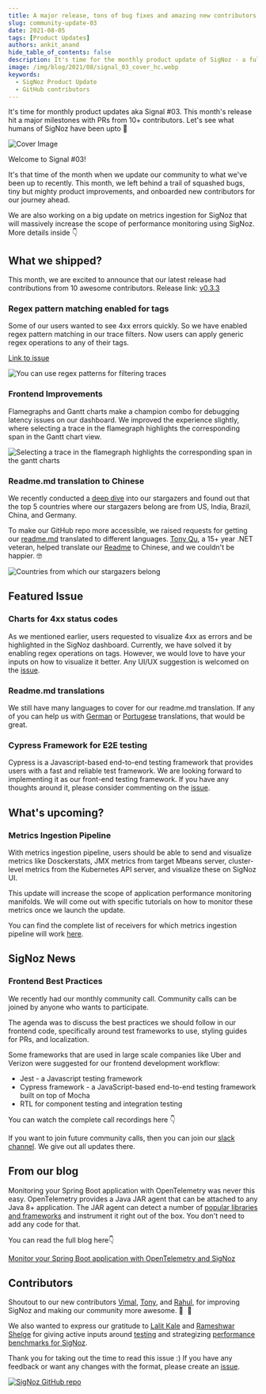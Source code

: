 ```yaml
---
title: A major release, tons of bug fixes and amazing new contributors - Signal 03
slug: community-update-03
date: 2021-08-05
tags: [Product Updates]
authors: ankit_anand
hide_table_of_contents: false
description: It's time for the monthly product update of SigNoz - a full-stack open-source and observability tool. Find out what we've been upto at SigNoz during July, 2021.
image: /img/blog/2021/08/signal_03_cover_hc.webp
keywords:
  - SigNoz Product Update
  - GitHub contributors
---
```


<head>
  <link rel="canonical" href="https://signoz.io/blog/community-update-03/"/>
</head>

It's time for monthly product updates aka Signal #03. This month's release hit a major milestones with PRs from 10+ contributors. Let's see what humans of SigNoz have been upto 🙌

<!--truncate-->

![Cover Image](/img/blog/2021/08/signal_03_cover_hc.webp)

Welcome to Signal #03!

It's that time of the month when we update our community to what we've been up to recently. This month, we left behind a trail of squashed bugs, tiny but mighty product improvements, and onboarded new contributors for our journey ahead.

We are also working on a big update on metrics ingestion for SigNoz that will massively increase the scope of performance monitoring using SigNoz. More details inside 👇

## What we shipped?

This month, we are excited to announce that our latest release had contributions from 10 awesome contributors. Release link: [v0.3.3](https://github.com/SigNoz/signoz/releases/tag/v0.3.3)

### Regex pattern matching enabled for tags

Some of our users wanted to see 4xx errors quickly. So we have enabled regex pattern matching in our trace filters. Now users can apply generic regex operations to any of their tags.

[Link to issue](https://github.com/SigNoz/signoz/pull/249)

![You can use regex patterns for filtering traces](/img/blog/2021/08/regex_pattern_hc.webp)

<!--- Apply regex operations on trace filters --->

### Frontend Improvements

Flamegraphs and Gantt charts make a champion combo for debugging latency issues on our dashboard. We improved the experience slightly, where selecting a trace in the flamegraph highlights the corresponding span in the Gantt chart view.

![Selecting a trace in the flamegraph highlights the corresponding span in the gantt charts](/img/blog/2021/08/gantt_charts_hc.webp)

<!--- When you select a trace in the flamegraph, corresponding span in the Gantt chart gets highlighted --->

### Readme.md translation to Chinese

We recently conducted a [deep dive](/blog/getting-to-know-our-4000-plus-stargazers-on-github/) into our stargazers and found out that the top 5 countries where our stargazers belong are from US, India, Brazil, China, and Germany.

To make our GitHub repo more accessible, we raised requests for getting our [readme.md](https://github.com/SigNoz/signoz/blob/main/README.md) translated to different languages. [Tony Qu](https://github.com/tonyqus), a 15+ year .NET veteran, helped translate our [Readme](https://github.com/SigNoz/signoz/blob/main/README.zh-cn.md) to Chinese, and we couldn't be happier. 🤓

![Countries from which our stargazers belong](/img/blog/2021/08/stargazers_countries_hc.webp)

<!--- SigNoz's stargazers belong to nations worldwide --->

## Featured Issue

### Charts for 4xx status codes

As we mentioned earlier, users requested to visualize 4xx as errors and be highlighted in the SigNoz dashboard. Currently, we have solved it by enabling regex operations on tags. However, we would love to have your inputs on how to visualize it better. Any UI/UX suggestion is welcomed on the [issue](https://github.com/SigNoz/signoz/issues/222).

### Readme.md translations

We still have many languages to cover for our readme.md translation. If any of you can help us with [German](https://github.com/SigNoz/signoz/issues/240) or [Portugese](https://github.com/SigNoz/signoz/issues/238) translations, that would be great.

### Cypress Framework for E2E testing

Cypress is a Javascript-based end-to-end testing framework that provides users with a fast and reliable test framework. We are looking forward to implementing it as our front-end testing framework. If you have any thoughts around it, please consider commenting on the [issue](https://github.com/SigNoz/signoz/issues/226).

## What's upcoming?

### Metrics Ingestion Pipeline

With metrics ingestion pipeline, users should be able to send and visualize metrics like Dosckerstats, JMX metrics from target Mbeans server, cluster-level metrics from the Kubernetes API server, and visualize these on SigNoz UI.

This update will increase the scope of application performance monitoring manifolds. We will come out with specific tutorials on how to monitor these metrics once we launch the update.

You can find the complete list of receivers for which metrics ingestion pipeline will work [here](https://github.com/open-telemetry/opentelemetry-collector-contrib/tree/main/receiver).

## SigNoz News

### Frontend Best Practices

We recently had our monthly community call. Community calls can be joined by anyone who wants to participate.

The agenda was to discuss the best practices we should follow in our frontend code, specifically around test frameworks to use, styling guides for PRs, and localization.

Some frameworks that are used in large scale companies like Uber and Verizon were suggested for our frontend development workflow:

- Jest - a Javascript testing framework
- Cypress framework - a JavaScript-based end-to-end testing framework built on top of Mocha
- RTL for component testing and integration testing

You can watch the complete call recordings here 👇

If you want to join future community calls, then you can join our [slack channel](https://signoz.io/slack). We give out all updates there.

## From our blog

Monitoring your Spring Boot application with OpenTelemetry was never this easy. OpenTelemetry provides a Java JAR agent that can be attached to any Java 8+ application. The JAR agent can detect a number of [popular libraries and frameworks](https://github.com/open-telemetry/opentelemetry-java-instrumentation/blob/main/docs/supported-libraries.md) and instrument it right out of the box. You don't need to add any code for that.

You can read the full blog here👇

[Monitor your Spring Boot application with OpenTelemetry and SigNoz](/blog/opentelemetry-spring-boot/)

## Contributors

Shoutout to our new contributors [Vimal](https://github.com/Vimalraj571), [Tony](https://github.com/tonyqus), and [Rahul](https://github.com/rahulrana95), for improving SigNoz and making our community more awesome. 🥳  🎉

We also wanted to express our gratitude to [Lalit Kale](https://www.linkedin.com/in/lalitkale/) and [Rameshwar Shelge](https://www.linkedin.com/in/rameshwarshelge/) for giving active inputs around [testing](https://github.com/SigNoz/signoz/discussions/208) and strategizing [performance benchmarks for SigNoz](https://github.com/SigNoz/signoz/discussions/218).

Thank you for taking out the time to read this issue :) If you have any feedback or want any changes with the format, please create an [issue](https://github.com/SigNoz/signoz/issues).

[![SigNoz GitHub repo](/img/blog/common/signoz_github.webp)](https://github.com/SigNoz/signoz)
